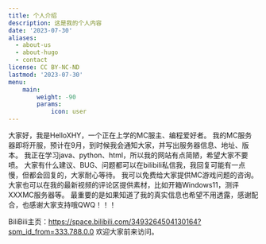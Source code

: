 ```yaml
---
title: 个人介绍
description: 这是我的个人内容
date: '2023-07-30'
aliases:
  - about-us
  - about-hugo
  - contact
license: CC BY-NC-ND
lastmod: '2023-07-30'
menu:
    main: 
        weight: -90
        params:
            icon: user
---
```


大家好，我是HelloXHY，一个正在上学的MC服主、编程爱好者。
我的MC服务器即将开服，预计在9月，到时候我会通知大家，并写出服务器信息、地址、版本。
我正在学习java、python、html，所以我的网站有点简陋，希望大家不要喷。
大家有什么建议、BUG、问题都可以在bilibili私信我，我回复可能有一点慢，但都会回复的，大家耐心等待。
我可以免费给大家提供MC游戏问题的咨询。
大家也可以在我的最新视频的评论区提供素材，比如开箱Windows11，测评XXXMC服务器等。
最重要的是如果知道了我的真实信息也希望不用透露，感谢配合，也感谢大家支持哦QWQ！！！





BiliBili主页：https://space.bilibili.com/3493264504130164?spm_id_from=333.788.0.0
欢迎大家前来访问。
